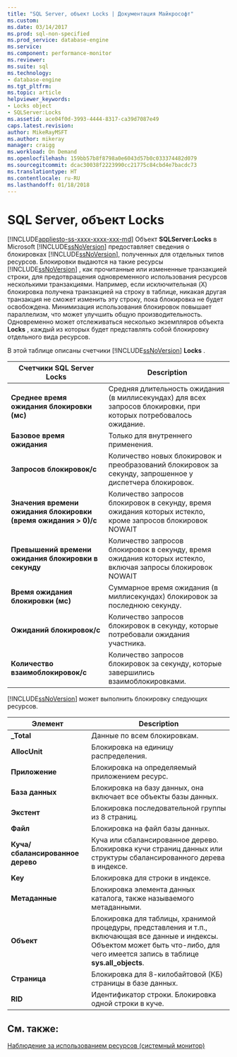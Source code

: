 ```yaml
---
title: "SQL Server, объект Locks | Документация Майкрософт"
ms.custom: 
ms.date: 03/14/2017
ms.prod: sql-non-specified
ms.prod_service: database-engine
ms.service: 
ms.component: performance-monitor
ms.reviewer: 
ms.suite: sql
ms.technology:
- database-engine
ms.tgt_pltfrm: 
ms.topic: article
helpviewer_keywords:
- Locks object
- SQLServer:Locks
ms.assetid: ace04f0d-3993-4444-8317-ca39d7087e49
caps.latest.revision: 
author: MikeRayMSFT
ms.author: mikeray
manager: craigg
ms.workload: On Demand
ms.openlocfilehash: 159bb57b8f8798a0e6043d57b0c033374482d079
ms.sourcegitcommit: dcac30038f2223990cc21775c84cbd4e7bacdc73
ms.translationtype: HT
ms.contentlocale: ru-RU
ms.lasthandoff: 01/18/2018
---
```

# <a name="sql-server-locks-object"></a>SQL Server, объект Locks
[!INCLUDE[appliesto-ss-xxxx-xxxx-xxx-md](../../includes/appliesto-ss-xxxx-xxxx-xxx-md.md)] Объект **SQLServer:Locks** в Microsoft [!INCLUDE[ssNoVersion](../../includes/ssnoversion-md.md)] предоставляет сведения о блокировках [!INCLUDE[ssNoVersion](../../includes/ssnoversion-md.md)], полученных для отдельных типов ресурсов. Блокировки выдаются на такие ресурсы [!INCLUDE[ssNoVersion](../../includes/ssnoversion-md.md)] , как прочитанные или измененные транзакцией строки, для предотвращения одновременного использования ресурсов несколькими транзакциями. Например, если исключительная (X) блокировка получена транзакцией на строку в таблице, никакая другая транзакция не сможет изменить эту строку, пока блокировка не будет освобождена. Минимизация использования блокировок повышает параллелизм, что может улучшить общую производительность. Одновременно может отслеживаться несколько экземпляров объекта **Locks** , каждый из которых будет представлять собой блокировку отдельного вида ресурсов.  
  
 В этой таблице описаны счетчики [!INCLUDE[ssNoVersion](../../includes/ssnoversion-md.md)] **Locks** .  
  
|Счетчики SQL Server Locks|Description|  
|-------------------------------|-----------------|  
|**Среднее время ожидания блокировки (мс)**|Средняя длительность ожидания (в миллисекундах) для всех запросов блокировки, при которых потребовалось ожидание.|  
|**Базовое время ожидания**|Только для внутреннего применения.|
|**Запросов блокировок/с**|Количество новых блокировок и преобразований блокировок за секунду, запрошенное у диспетчера блокировок.|  
|**Значения времени ожидания блокировки (время ожидания > 0)/с**|Количество запросов блокировок в секунду, время ожидания которых истекло, кроме запросов блокировок NOWAIT|  
|**Превышений времени ожидания блокировки в секунду**|Количество запросов блокировок в секунду, время ожидания которых истекло, включая запросы блокировок NOWAIT|  
|**Время ожидания блокировки (мс)**|Суммарное время ожидания (в миллисекундах) блокировок за последнюю секунду.|  
|**Ожиданий блокировок/с**|Количество запросов блокировок в секунду, которые потребовали ожидания участника.|  
|**Количество взаимоблокировок/с**|Количество запросов блокировок за секунду, которые завершились взаимоблокировками.|  
  
 [!INCLUDE[ssNoVersion](../../includes/ssnoversion-md.md)] может выполнить блокировку следующих ресурсов.  
  
|Элемент|Description|  
|----------|-----------------|  
|**_Total**|Данные по всем блокировкам.|  
|**AllocUnit**|Блокировка на единицу распределения.|  
|**Приложение**|Блокировка на определяемый приложением ресурс.|  
|**База данных**|Блокировка на базу данных, она включает все объекты базы данных.|  
|**Экстент**|Блокировка последовательной группы из 8 страниц.|  
|**Файл**|Блокировка на файл базы данных.|  
|**Куча/сбалансированное дерево**|Куча или сбалансированное дерево. Блокировка кучи страниц данных или структуры сбалансированного дерева в индексе.|  
|**Key**|Блокировка для строки в индексе.|  
|**Метаданные**|Блокировка элемента данных каталога, также называемого метаданными.|  
|**Объект**|Блокировка для таблицы, хранимой процедуры, представления и т.п., включающая все данные и индексы. Объектом может быть что-либо, для чего имеется запись в таблице **sys.all_objects**.|  
|**Страница**|Блокировка для 8-килобайтовой (КБ) страницы в базе данных.|  
|**RID**|Идентификатор строки. Блокировка одной строки в куче.|  
  
## <a name="see-also"></a>См. также:  
 [Наблюдение за использованием ресурсов (системный монитор)](../../relational-databases/performance-monitor/monitor-resource-usage-system-monitor.md)  
  
  

